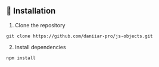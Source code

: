 ## 🚀 Installation
1.	Clone the repository

``` 
git clone https://github.com/daniiar-pro/js-objects.git
```



2.	Install dependencies
```
npm install
```
